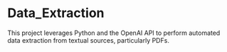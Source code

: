 # Data_Extraction
This project leverages Python and the OpenAI API to perform automated data extraction from textual sources, particularly PDFs.
